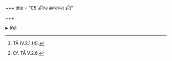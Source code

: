 +++
title = "05 उत्तिष्ठ ब्रह्मणस्पत इति"

+++

<details><summary>थिते</summary>

5. With uttiṣṭha brahmaṇaspate...[^1] he calls the Brahman.[^2]   

[^1]: TĀ IV.2.1.(4). 

[^2]: Cf. TĀ V.2.6. 
</details>
